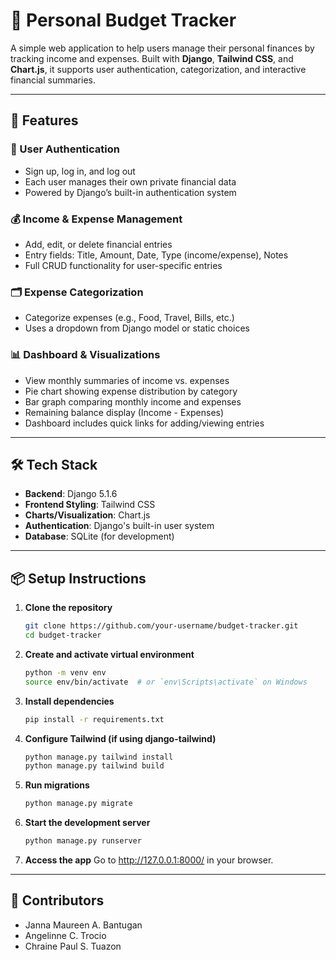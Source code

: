 # 💸 Personal Budget Tracker

A simple web application to help users manage their personal finances by tracking income and expenses. Built with **Django**, **Tailwind CSS**, and **Chart.js**, it supports user authentication, categorization, and interactive financial summaries.

---

## 🚀 Features

### 🔐 User Authentication
- Sign up, log in, and log out
- Each user manages their own private financial data
- Powered by Django’s built-in authentication system

### 💰 Income & Expense Management
- Add, edit, or delete financial entries
- Entry fields: Title, Amount, Date, Type (income/expense), Notes
- Full CRUD functionality for user-specific entries

### 🗂 Expense Categorization
- Categorize expenses (e.g., Food, Travel, Bills, etc.)
- Uses a dropdown from Django model or static choices

### 📊 Dashboard & Visualizations
- View monthly summaries of income vs. expenses
- Pie chart showing expense distribution by category
- Bar graph comparing monthly income and expenses
- Remaining balance display (Income - Expenses)
- Dashboard includes quick links for adding/viewing entries

---

## 🛠 Tech Stack

- **Backend**: Django 5.1.6
- **Frontend Styling**: Tailwind CSS
- **Charts/Visualization**: Chart.js
- **Authentication**: Django's built-in user system
- **Database**: SQLite (for development)

---

## 📦 Setup Instructions

1. **Clone the repository**
   ```bash
   git clone https://github.com/your-username/budget-tracker.git
   cd budget-tracker

2. **Create and activate virtual environment**
   ```bash
   python -m venv env
   source env/bin/activate  # or `env\Scripts\activate` on Windows

3. **Install dependencies**
    ```bash
   pip install -r requirements.txt

4. **Configure Tailwind (if using django-tailwind)**
   ```bash
   python manage.py tailwind install
   python manage.py tailwind build

5. **Run migrations**
   ```bash
   python manage.py migrate

6. **Start the development server**
    ```bash
   python manage.py runserver

7. **Access the app**
   Go to http://127.0.0.1:8000/ in your browser.

---

## 👥 Contributors
- Janna Maureen A. Bantugan
- Angelinne C. Trocio
- Chraine Paul S. Tuazon

